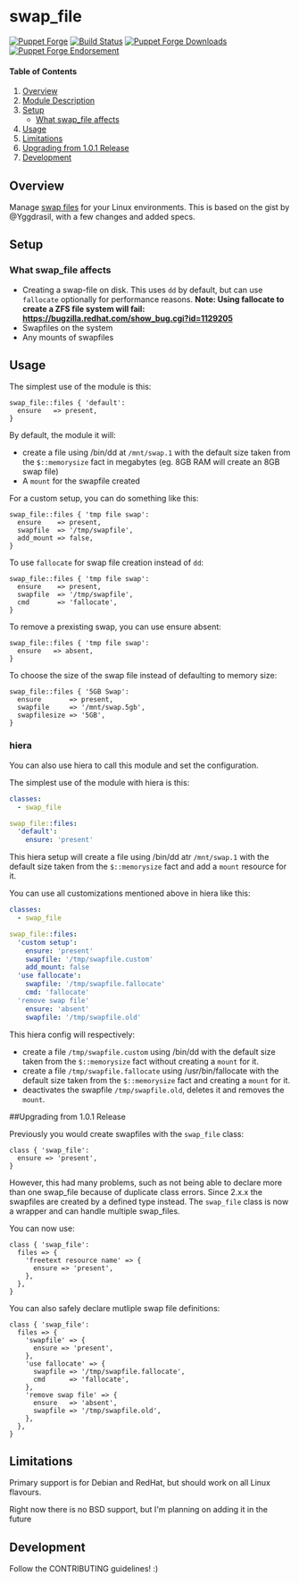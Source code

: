 # swap_file

[![Puppet
Forge](http://img.shields.io/puppetforge/v/petems/swap_file.svg)](https://forge.puppetlabs.com/petems/swap_file) [![Build Status](https://travis-ci.org/petems/petems-swap_file.svg?branch=master)](https://travis-ci.org/petems/petems-swap_file) [![Puppet Forge
Downloads](http://img.shields.io/puppetforge/dt/petems/swap_file.svg)](https://forge.puppetlabs.com/petems/swap_file) [![Puppet Forge
Endorsement](https://img.shields.io/puppetforge/e/petems/swap_file.svg)](https://forge.puppetlabs.com/petems/swap_file)

#### Table of Contents

1. [Overview](#overview)
2. [Module Description](#module-description)
3. [Setup](#setup)
    * [What swap_file affects](#what-swap_file-affects)
4. [Usage](#usage)
5. [Limitations](#limitations)
6. [Upgrading from 1.0.1 Release](#upgrading-from-101-release)
7. [Development](#development)

## Overview

Manage [swap files](http://en.wikipedia.org/wiki/Paging) for your Linux environments. This is based on the gist by @Yggdrasil, with a few changes and added specs.

## Setup

### What swap_file affects

* Creating a swap-file on disk. This uses `dd` by default, but can use `fallocate` optionally for performance reasons. **Note: Using fallocate to create a ZFS file system will fail: https://bugzilla.redhat.com/show_bug.cgi?id=1129205**
* Swapfiles on the system
* Any mounts of swapfiles

## Usage

The simplest use of the module is this:

```puppet
swap_file::files { 'default':
  ensure   => present,
}
```

By default, the module it will:

* create a file using /bin/dd at `/mnt/swap.1` with the default size taken from the `$::memorysize` fact in megabytes (eg. 8GB RAM will create an 8GB swap file)
* A `mount` for the swapfile created

For a custom setup, you can do something like this:

```puppet
swap_file::files { 'tmp file swap':
  ensure    => present,
  swapfile  => '/tmp/swapfile',
  add_mount => false,
}
```

To use `fallocate` for swap file creation instead of `dd`:

```puppet
swap_file::files { 'tmp file swap':
  ensure    => present,
  swapfile  => '/tmp/swapfile',
  cmd       => 'fallocate',
}
```

To remove a prexisting swap, you can use ensure absent:

```puppet
swap_file::files { 'tmp file swap':
  ensure   => absent,
}
```

To choose the size of the swap file instead of defaulting to memory size:

```
swap_file::files { '5GB Swap':
  ensure       => present,
  swapfile     => '/mnt/swap.5gb',
  swapfilesize => '5GB',
}
```

### hiera
You can also use hiera to call this module and set the configuration.

The simplest use of the module with hiera is this:

```yaml
classes:
  - swap_file

swap_file::files:
  'default':
    ensure: 'present'
```

This hiera setup will create a file using /bin/dd atr `/mnt/swap.1` with the default size taken from the `$::memorysize` fact and add a  `mount` resource for it.

You can use all customizations mentioned above in hiera like this:

```yaml
classes:
  - swap_file

swap_file::files:
  'custom setup':
    ensure: 'present'
    swapfile: '/tmp/swapfile.custom'
    add_mount: false
  'use fallocate':
    swapfile: '/tmp/swapfile.fallocate'
    cmd: 'fallocate'
  'remove swap file'
    ensure: 'absent'
    swapfile: '/tmp/swapfile.old'
```

This hiera config will respectively:
* create a file `/tmp/swapfile.custom` using /bin/dd with the default size taken from the `$::memorysize` fact without creating a `mount` for it.
* create a file `/tmp/swapfile.fallocate` using /usr/bin/fallocate with the default size taken from the `$::memorysize` fact and creating a `mount` for it.
* deactivates the swapfile `/tmp/swapfile.old`, deletes it and removes the `mount`.

##Upgrading from 1.0.1 Release

Previously you would create swapfiles with the `swap_file` class:

```puppet
class { 'swap_file':
  ensure => 'present',
}
```

However, this had many problems, such as not being able to declare more than one swap_file because of duplicate class errors.
Since 2.x.x the swapfiles are created by a defined type instead. The `swap_file` class is now a wrapper and can handle multiple swap_files.

You can now use:

```puppet
class { 'swap_file':
  files => {
    'freetext resource name' => {
      ensure => 'present',
    },
  },
}
```

You can also safely declare mutliple swap file definitions:

```puppet
class { 'swap_file':
  files => {
    'swapfile' => {
      ensure => 'present',
    },
    'use fallocate' => {
      swapfile => '/tmp/swapfile.fallocate',
      cmd      => 'fallocate',
    },
    'remove swap file' => {
      ensure   => 'absent',
      swapfile => '/tmp/swapfile.old',
    },
  },
}
```

## Limitations

Primary support is for Debian and RedHat, but should work on all Linux flavours.

Right now there is no BSD support, but I'm planning on adding it in the future

## Development

Follow the CONTRIBUTING guidelines! :)
